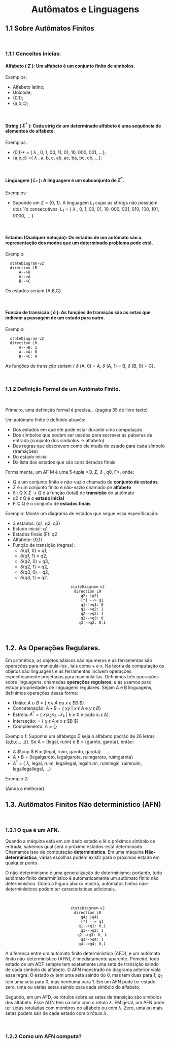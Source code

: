 <h1 align="center"> Autômatos e Linguagens </h1> 


## 1.1 Sobre Autômatos Finitos

<br/>

### 1.1.1 Conceitos inicias:

#### **Alfabeto ( $\Sigma$ )**: Um alfabeto é um conjunto finito de símbolos.
Exemplos:
* Alfabeto latino;
* Unicode;
* {0,1};
* {a,b,c};

<br/>

#### **String ( $\Sigma^*$ )**: Cada strig de um determinado alfabeto é uma sequência de elementos do alfabeto.
Exemplos:
* {0,1}* = { $\lambda$ , 0, 1, 00, 11, 01, 10, 000, 001, ...};
* {a,b,c} ={ $\lambda$ , a, b, c, ab, ac, ba, bc, cb, ...};

<br/>


#### **Linguagem ( $L_*$ )**: A linguagem é um subconjunto de $\Sigma^*$.
Exemplos:
* Supondo um $\Sigma$ = {0, 1}. A linguagem $L_1$ cujas as strings não possuem dois 1's consecutivos. 
$L_1$ = { $\lambda$ , 0, 1, 00, 01, 10, 000, 001, 010, 100, 101, 0000, ... }

<br/>

#### **Estados (Qualquer notação)**: Os estados de um autômato são a representação dos modos que um determinado problema pode está.
Exemplo:

```mermaid
  stateDiagram-v2
  direction LR
      A-->B
      A-->A
      B-->C
```
Os estados seriam {A,B,C}.

<br/>

#### **Função de transição ( $\delta$ )**: As funções de transição são as setas que indicam a passagem de um estado para outro.
Exemplo:

```mermaid
  stateDiagram-v2
  direction LR
      A-->B: 1
      A-->A: 0
      B-->C: 0
```
As funções de transição seriam { $\delta$ (A, 0) = A, $\delta$ (A, 1) = B, $\delta$ (B, 0) = C}.

<br/>

### 1.1.2 Definição Formal de um Autômato Finito.
<br/>

Primeiro, uma definição formal é precisa... (pagina 35 do livro texto)

Um autômato finito é definido através:

* Dos estados em que ele pode estar durante uma computação
*  Dos símbolos que podem ser usados para escrever as palavras de entrada
(conjunto dos símbolos → alfabeto)
*  Das regras que descrevem como ele muda de estado para cada símbolo
(transições)
*  Do estado inicial
*  Da lista dos estados que são considerados finais

Formalmente, um AF M é uma 5-tupla <Q, $\Sigma$, $\delta$ , q0, F>, onde:

* Q é um conjunto finito e não-vazio chamado de **conjunto de estados**
* $\Sigma$ é um conjunto finito e não-vazio chamado de **alfabeto**
* δ : Q X $\Sigma$ $\rightarrow$ Q é a função (total) de **transição** do autômato
* q0 $\epsilon$ Q é o **estado inicial**
* F  $\subseteq$ Q é o conjunto de **estados finais**

Exemplo: Monte um diagrama de estados que segue essa especificação:

* 3 estados: {q1, q2, q3}
* Estado inicial: q1
* Estados finais (F): q2
* Alfabeto: {0,1}
* Função de transição (regras):  
  * $\delta$(q1, 0) = q1,
  * $\delta$(q1, 1) = q2,
  * $\delta$(q2, 0) = q3,
  * $\delta$(q2, 1) = q2,
  * $\delta$(q3, 0) = q2,
  * $\delta$(q3, 1) = q2.   

<center>

```mermaid
  stateDiagram-v2
  direction LR
    q2: |q2|
      [*] --> q1
      q1-->q1: 0
      q1-->q2: 1
      q2-->q2: 1
      q2-->q3: 0
      q3-->q2: 0,1

```
</center>
<br/>

## 1.2. As Operações Regulares.

Em aritmética, os objetos básicos são npumeros e as ferramentas são operações para manipulá-los , tais como + e x. Na teoria da computação os objetos são linguagens e as ferramentas incluem operações especificamente projetadas para manipulá-las. Definimos três operações sobre linguagens, chamadas **operações regulares**, e as usamos para estuar propriedades de linguagens regulares. Sejam A e B linguagens, definimos operações dessa forma:

* União:  $A \cup B$  =  { $x$ $\epsilon$ $A$ ou $x$ $\epsilon$ $B $} 
* Concatenação: $A \bullet B$  = { $xy$ | $x$  $\epsilon$ $A$ e $y$ $\epsilon$ $B$} 
* Estrela: $A^*$ = { $x_1x_ 2 x_ 3...x_ k$ | k $\ge$ 0 e cada $x_i$ $\epsilon$ A}
* Interseção: = { $x$ $\epsilon$ $A$ e $x$ $\epsilon$ $B $}
* Complemento: $\bar A$ = {}

Exemplo 1: Suponha um alfabetgo $\Sigma$ seja o alfabeto padrão de 26 letras {a,b,c,...,z}. Se A = {legal, ruim} e B = {garoto, garota}, então:

* A $\cup $ B = {legal, ruim, garoto, garota}
* A $\bullet$ B = {legalgaroto, legalgarota, ruimgaroto, ruimgarota}
* $A^*$ = { $\lambda$, legal, ruim, legallegal, legalruim, ruimlegal, ruimruim, legallegallegal, ...}

Exemplo 2: 

(Ainda a melhorar)


## 1.3. Autômatos Finitos Não determinístico (AFN) 
<br/> 

### 1.3.1 O que é um AFN.

Quando a máquina está em um dado estado e lê o próximos símbolo de entrada, sabemos qual será o próximo estados-está determinado. Chamamos isso de computação **determinística**. Em uma máquina **Não-determinística**, várias escolhas podem existir para o próximos estado em qualquer ponto.

O não-determinismo é uma generalização de determinismo; portanto, todo autômato finito determinístico é automaticamente um autômato finito não determinístico. Como a Figura abaixo mostra, autômatos finitos não-determinísticos podem ter características adicionais.

<br/>

<center>

```mermaid
  stateDiagram-v2
  direction LR
    q4: |q4|
      [*] --> q1
      q1-->q1: 0,1
      q1-->q2: 1
      q2-->q3: 0, λ
      q3-->q4: 1
      q4-->q4: 0,1

```
</center>

A diferença entre um autômato finito determinístico (AFD), e um autômato finito não-determinístico (AFN), é imediatamente aparente. Primeiro, todo estado de um ADF sempre tem exatamente uma seta de transição saindo de cada símbolo do alfabeto. O AFN monstrado no diagrama anterior viola essa regra. O estado $q_1$ tem uma seta saindo do 0, mas tem duas para 1; $q_2$ tem uma seta para 0, mas nenhuma para 1. Em um AFN pode ter estado zero, uma  ou várias setas saindo para cada símbolo do alfabeto.

Segundo, em um AFD, os rótulos sobre as setas de transição são simbolos dos alfabeto. Esse ADN tem ua seta com o rótulo $\lambda$. EM geral, um AFN pode ter setas rotuladas com membros do alfabeto ou com $\lambda$. Zero, uma ou mais setas podem sair de cada estado com o rótulo $\lambda$.

<br/>

### 1.2.2 Como um AFN computa?